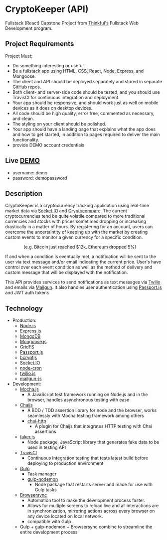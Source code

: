 # CryptoKeeper (API)
Fullstack (React) Capstone Project from [Thinkful's](https://www.thinkful.com/) Fullstack Web Development program. 

## Project Requirements

Project Must:

* Do something interesting or useful.
* Be a fullstack app using HTML, CSS, React, Node, Express, and Mongoose.
* The client and API should be deployed separately and stored in separate GitHub repos.
* Both client- and server-side code should be tested, and you should use TravisCI for continuous integration and deployment.
* Your app should be responsive, and should work just as well on mobile devices as it does on desktop devices.
* All code should be high quality, error free, commented as necessary, and clean.
* The styling on your client should be polished.
* Your app should have a landing page that explains what the app does and how to get started, in addition to pages required to deliver the main functionality.
* provide DEMO account credentials

## Live [DEMO](https://www.cryptokeeper.co/)
* username: demo
* password: demopassword

## Description
CryptoKeeper is a cryptocurrency tracking application using real-time market data via [Socket.IO](https://socket.io/) and [Cryptocompare](https://www.cryptocompare.com/). The current cryptocurrencies tend be quite volatile compared to more traditional currencies and stocks with prices sometimes dropping or increasing drastically in a matter of hours. By registering for an account, users can overcome the uncertaintity of keeping up with the market by creating custom events to monitor a given currency for a specific condition.

&nbsp;&nbsp;&nbsp;&nbsp;&nbsp;&nbsp;&nbsp;&nbsp;&nbsp;&nbsp;&nbsp;&nbsp;&nbsp;&nbsp;
(e.g. Bitcoin just reached $12k, Ethereum dropped 5%) 

If and when a condition is eventually met, a notification will be sent to the user via text message and/or email indicating the current price. User's have control over each event condition as well as the method of deilvery and custom message that will be displayed with the notification.

This API provides services to send notifications as text messages via [Twilio](https://www.twilio.com/) and emails via [Mailgun](https://www.mailgun.com/). It also handles user authentication using [Passport.js](http://passportjs.org/docs) and JWT auth tokens

## Technology
* Production: 
    * [Node.js](https://nodejs.org/en/)
    * [Express.js](https://expressjs.com/)
    * [MongoDB](https://www.mongodb.com/)
    * [Mongoose.js](http://mongoosejs.com/)
    * [GridFS](https://docs.mongodb.com/manual/core/gridfs/)
    * [Passport.js](http://passportjs.org/docs)
    * [bcryptjs](https://www.npmjs.com/package/bcryptjs)
    * [Socket.IO](https://socket.io/)
    * [node-cron](https://github.com/kelektiv/node-cron)
    * [twilio.js](https://www.npmjs.com/package/twilio)
    * [mailgun-js](https://www.npmjs.com/package/mailgun-js)
* Development:
    * [Mocha.js](https://mochajs.org/)
        * A JavaScript test framework running on Node.js and in the browser, handles asynchronous testing with ease
    * [Chaijs](http://chaijs.com/)
        * A BDD / TDD assertion library for node and the browser, works seamlessly with Mocha testing framework among others
        * [chai-http](http://chaijs.com/plugins/chai-http/) 
            * A plugin for Chaijs that integrates HTTP testing with Chai assertions
    * [faker.js](https://github.com/marak/Faker.js/)
        * Node package, JavaScript library that generates fake data to be used in testing API
    * [TravisCI](https://travis-ci.org/)
        * Continuous Integration testing that tests latest build before deploying to production environment
    * [Gulp](https://gulpjs.com/)
        * Task manager
        * [gulp-nodemon](https://www.npmjs.com/package/gulp-nodemon) 
            * Node package that restarts server and made for use with Gulp tasks
    * [Browsersync](https://www.browsersync.io/)
        * Automation tool to make the development process faster. 
        * Allows for multiple screens to reload live and all interactions are in synchronization, mirroring actions across every browser on any device located on local network.
        * compatible with Gulp
    * Gulp + gulp-nodemon + Browsersync combine to streamline the entire development process